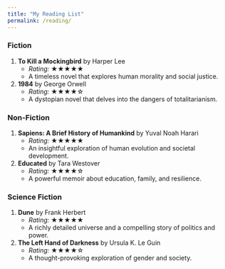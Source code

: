 ```yaml
---
title: "My Reading List"
permalink: /reading/
---
```



### Fiction
1. **To Kill a Mockingbird** by Harper Lee
   - *Rating:* ★★★★★
   - A timeless novel that explores human morality and social justice.
2. **1984** by George Orwell
   - *Rating:* ★★★★☆
   - A dystopian novel that delves into the dangers of totalitarianism.

### Non-Fiction
1. **Sapiens: A Brief History of Humankind** by Yuval Noah Harari
   - *Rating:* ★★★★★
   - An insightful exploration of human evolution and societal development.
2. **Educated** by Tara Westover
   - *Rating:* ★★★★☆
   - A powerful memoir about education, family, and resilience.

### Science Fiction
1. **Dune** by Frank Herbert
   - *Rating:* ★★★★★
   - A richly detailed universe and a compelling story of politics and power.
2. **The Left Hand of Darkness** by Ursula K. Le Guin
   - *Rating:* ★★★★☆
   - A thought-provoking exploration of gender and society.

